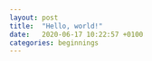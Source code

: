 ```yaml
---
layout: post
title:  "Hello, world!"
date:   2020-06-17 10:22:57 +0100
categories: beginnings
---
```

